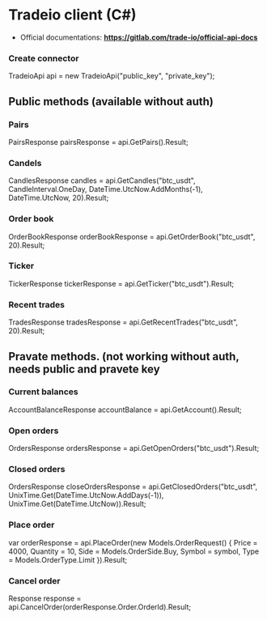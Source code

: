 # Tradeio client (C#)

* Official documentations: **https://gitlab.com/trade-io/official-api-docs**

### Create connector
TradeioApi api = new TradeioApi("public_key", "private_key");

## Public methods (available without auth)
### Pairs
PairsResponse pairsResponse = api.GetPairs().Result;
### Candels
CandlesResponse candles = api.GetCandles("btc_usdt", CandleInterval.OneDay, DateTime.UtcNow.AddMonths(-1), DateTime.UtcNow, 20).Result;
### Order book
OrderBookResponse orderBookResponse = api.GetOrderBook("btc_usdt", 20).Result;
### Ticker
TickerResponse tickerResponse = api.GetTicker("btc_usdt").Result;
### Recent trades
TradesResponse tradesResponse = api.GetRecentTrades("btc_usdt", 20).Result;

## Pravate methods. (not working without auth, needs public and pravete key
### Current balances
AccountBalanceResponse accountBalance = api.GetAccount().Result;
### Open orders
OrdersResponse ordersResponse = api.GetOpenOrders("btc_usdt").Result;
### Closed orders
OrdersResponse closeOrdersResponse = api.GetClosedOrders("btc_usdt", UnixTime.Get(DateTime.UtcNow.AddDays(-1)), UnixTime.Get(DateTime.UtcNow)).Result;
### Place order
var orderResponse = api.PlaceOrder(new Models.OrderRequest()
{
    Price = 4000,
    Quantity = 10,
    Side = Models.OrderSide.Buy,
    Symbol = symbol,
    Type = Models.OrderType.Limit
}).Result;
### Cancel order
Response response = api.CancelOrder(orderResponse.Order.OrderId).Result;
